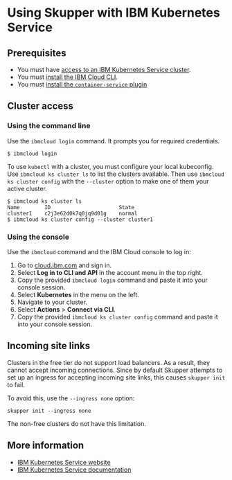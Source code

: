 # Using Skupper with IBM Kubernetes Service

## Prerequisites

* You must have [access to an IBM Kubernetes Service cluster][start].
* You must [install the IBM Cloud CLI][install].
* You must [install the `container-service` plugin][plugin]

[start]: https://www.ibm.com/cloud/kubernetes-service
[install]: https://cloud.ibm.com/docs/cli?topic=cli-install-ibmcloud-cli
[plugin]: https://cloud.ibm.com/docs/containers?topic=containers-cs_cli_install#cs_cli_install_steps

## Cluster access

### Using the command line

Use the `ibmcloud login` command.  It prompts you for required
credentials.

    $ ibmcloud login

To use `kubectl` with a cluster, you must configure your local
kubeconfig.  Use `ibmcloud ks cluster ls` to list the clusters
available.  Then use `ibmcloud ks cluster config` with the `--cluster`
option to make one of them your active cluster.

    $ ibmcloud ks cluster ls
    Name        ID                      State
    cluster1    c2j3e62d0k7q0jq9d01g    normal
    $ ibmcloud ks cluster config --cluster cluster1

### Using the console

Use the `ibmcloud` command and the IBM Cloud console to log in:

1. Go to [cloud.ibm.com](https://cloud.ibm.com/) and sign in.
1. Select **Log in to CLI and API** in the account menu in the top right.
1. Copy the provided `ibmcloud login` command and paste it into your console session.
1. Select **Kubernetes** in the menu on the left.
1. Navigate to your cluster.
1. Select **Actions** &gt; **Connect via CLI**.
1. Copy the provided `ibmcloud ks cluster config` command and paste it into your console session.

## Incoming site links

Clusters in the free tier do not support load balancers.  As a result,
they cannot accept incoming connections.  Since by default Skupper
attempts to set up an ingress for accepting incoming site links, this
causes `skupper init` to fail.

To avoid this, use the `--ingress none` option:

    skupper init --ingress none

The non-free clusters do not have this limitation.

## More information

* [IBM Kubernetes Service website](https://www.ibm.com/cloud/kubernetes-service)
* [IBM Kubernetes Service documentation](https://cloud.ibm.com/docs/containers)
